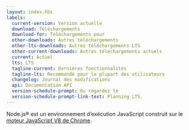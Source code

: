 ```yaml
---
layout: index.hbs
labels:
  current-version: Version actuelle
  download: Téléchargements
  download-for: Téléchargements pour
  other-downloads: Autres téléchargements
  other-lts-downloads: Autres téléchargements LTS
  other-current-downloads: Autres téléchargements actuels
  current: Actuel
  lts: LTS
  tagline-current: Dernières fonctionnalités
  tagline-lts: Recommandé pour la plupart des utilisateurs
  changelog: Journal des modifications
  api: Documentation API
  version-schedule-prompt: Ou regardez le
  version-schedule-prompt-link-text: Planning LTS.
---
```


Node.js® est un environnement d’exécution JavaScript construit sur le [moteur JavaScript V8 de Chrome](https://v8.dev/).
